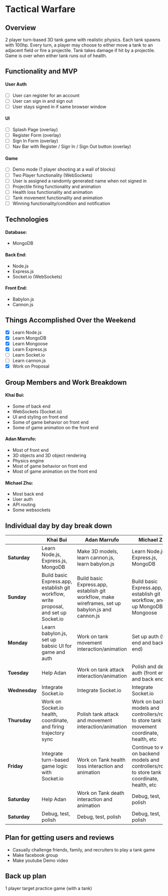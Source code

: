 # Tactical Warfare

## Overview
2 player turn-based 3D tank game with realistic physics. Each tank spawns with 100hp. Every turn, a player may choose to either move a tank to an adjacent field or fire a projectile. Tank takes damage if hit by a projectile. Game is over when either tank runs out of health.

## Functionality and MVP
#### User Auth
- [ ] User can register for an account
- [ ] User can sign in and sign out
- [ ] User stays signed in if same browser window

#### UI
- [ ] Splash Page (overlay)
- [ ] Register Form (overlay)
- [ ] Sign In Form (overlay)
- [ ] Nav Bar with Register / Sign In / Sign Out button (overlay)

#### Game
- [ ] Demo mode (1 player shooting at a wall of blocks)
- [ ] Two Player functionality (WebSockets)
- [ ] User is assigned a randomly generated name when not signed in
- [ ] Projectile firing functionality and animation
- [ ] Health loss functionality and animation
- [ ] Tank movement functionality and animation
- [ ] Winning functionality/condition and notification

## Technologies
#### Database:
* MongoDB

#### Back End:
* Node.js
* Express.js
* Socket.io (WebSockets)

#### Front End:
* Babylon.js
* Cannon.js

## Things Accomplished Over the Weekend
- [x] Learn Node.js
- [x] Learn MongoDB
- [x] Learn Mongoose
- [x] Learn Express.js
- [ ] Learn Socket.io
- [ ] Learn cannon.js
- [x] Work on Proposal

## Group Members and Work Breakdown
#### Khai Bui:
* Some of back end
* WebSockets (Socket.io)
* UI and styling on front end
* Some of game behavior on front end
* Some of game animation on the front end

#### Adan Marrufo:
* Most of front end
* 3D objects and 3D object rendering
* Physics engine
* Most of game behavior on front end
* Most of game animation on the front end

#### Michael Zhu:
* Most back end
* User auth
* API routing
* Some websockets

## Individual day by day break down

||Khai Bui|Adan Marrufo|Michael Zhu|
|-|-|-|-|
|__Saturday__|Learn Node.js, Express.js, MongoDB|Make 3D models, learn cannon.js, learn babylon.js|Learn Node.js, Express.js, MongoDB|
|__Sunday__|Build basic Express.app, establish git workflow, write proposal, and set up Socket.io|Build basic Express.app, establish git workflow, make wireframes, set up babylon.js and cannon.js|Build basic Express.app, establish git workflow, and set up MongoDB, Mongoose|
|__Monday__|Learn babylon.js, set up babsic UI for game and auth|Work on tank movement interaction/animation|Set up auth (front end and back end)|
|__Tuesday__|Help Adan|Work on tank attack interaction/animation|Polish and debug auth (front end and back end)|
|__Wednesday__|Integrate Socket.io|Integrate Socket.io|Integrate Socket.io|
|__Thursday__|Work on Socket.io health, coordinate, and firing trajectory sync|Polish tank attack and movement interaction/animation|Work on backend models and controllers/routing to store tank movement coordinate, health, etc|
|__Friday__|Integrate turn-based game logic with Socket.io|Work on Tank health loss interaction and animation|Continue to work on backend models and controllers/routing to store tank coordinate, health, etc|
|__Saturday__|Help Adan|Work on Tank death interaction and animation|Debug, test, polish|
|__Saturday__|Debug, test, polish|Debug, test, polish|Debug, test, polish|

## Plan for getting users and reviews
* Casually challenge friends, family, and recruiters to play a tank game
* Make facebook group
* Make youtube Demo video

## Back up plan
1 player target practice game (with a tank)
